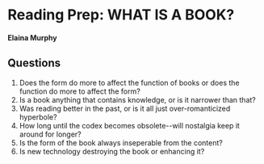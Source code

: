 # Reading Prep: WHAT IS A BOOK?

#### Elaina Murphy

## Questions

1. Does the form do more to affect the function of books or does the function do more to affect the form?  
2. Is a book anything that contains knowledge, or is it narrower than that?
3. Was reading better in the past, or is it all just over-romanticized hyperbole?
4. How long until the codex becomes obsolete--will nostalgia keep it around for longer?
5. Is the form of the book always inseperable from the content?
6. Is new technology destroying the book or enhancing it?